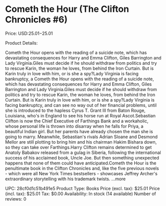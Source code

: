 # Cometh the Hour (The Clifton Chronicles #6)

Price: USD:$25.01-$25.01

Product Details:

Cometh the Hour opens with the reading of a suicide note, which has devastating consequences for Harry and Emma Clifton, Giles Barrington and Lady Virginia.Giles must decide if he should withdraw from politics and try to rescue Karin, the woman he loves, from behind the Iron Curtain. But is Karin truly in love with him, or is she a spy?Lady Virginia is facing bankruptcy, a Cometh the Hour opens with the reading of a suicide note, which has devastating consequences for Harry and Emma Clifton, Giles Barrington and Lady Virginia.Giles must decide if he should withdraw from politics and try to rescue Karin, the woman he loves, from behind the Iron Curtain. But is Karin truly in love with him, or is she a spy?Lady Virginia is facing bankruptcy, and can see no way out of her financial problems, until she is introduced to the hapless Cyrus T. Grant III from Baton Rouge, Louisiana, who's in England to see his horse run at Royal Ascot.Sebastian Clifton is now the Chief Executive of Farthings Bank and a workaholic, whose personal life is thrown into disarray when he falls for Priya, a beautiful Indian girl. But her parents have already chosen the man she is going to marry. Meanwhile, Sebastian's rivals Adrian Sloane and Desmond Mellor are still plotting to bring him and his chairman Hakim Bishara down, so they can take over Farthings.Harry Clifton remains determined to get Anatoly Babakov released from a gulag in Siberia, following the international success of his acclaimed book, Uncle Joe. But then something unexpected happens that none of them could have anticipated.Cometh the Hour is the penultimate book in the Clifton Chronicles and, like the five previous novels - which were all New York Times bestsellers - showcases Jeffrey Archer's extraordinary storytelling with his trademark twists. ...more

UPC: 28cf0d1c51b491e5
Product Type: Books
Price (excl. tax): $25.01
Price (incl. tax): $25.01
Tax: $0.00
Availability: In stock (14 available)
Number of reviews: 0